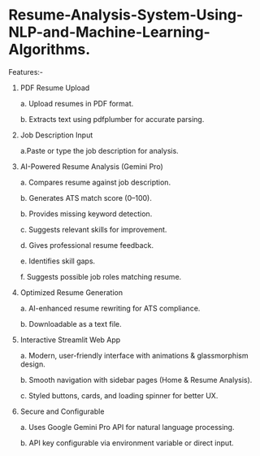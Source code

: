 # Resume-Analysis-System-Using-NLP-and-Machine-Learning-Algorithms.


Features:-

1. PDF Resume Upload

     a. Upload resumes in PDF format.

     b. Extracts text using pdfplumber for accurate parsing.

2. Job Description Input

      a.Paste or type the job description for analysis.

3. AI-Powered Resume Analysis (Gemini Pro)

      a. Compares resume against job description.

      b. Generates ATS match score (0–100).

      b. Provides missing keyword detection.

      c. Suggests relevant skills for improvement.

      d. Gives professional resume feedback.

      e. Identifies skill gaps.

      f. Suggests possible job roles matching resume.

4. Optimized Resume Generation

      a. AI-enhanced resume rewriting for ATS compliance.

      b. Downloadable as a text file.

5. Interactive Streamlit Web App

      a. Modern, user-friendly interface with animations & glassmorphism design.

      b. Smooth navigation with sidebar pages (Home & Resume Analysis).

      c. Styled buttons, cards, and loading spinner for better UX.

6. Secure and Configurable

      a. Uses Google Gemini Pro API for natural language processing.

      b. API key configurable via environment variable or direct input.
